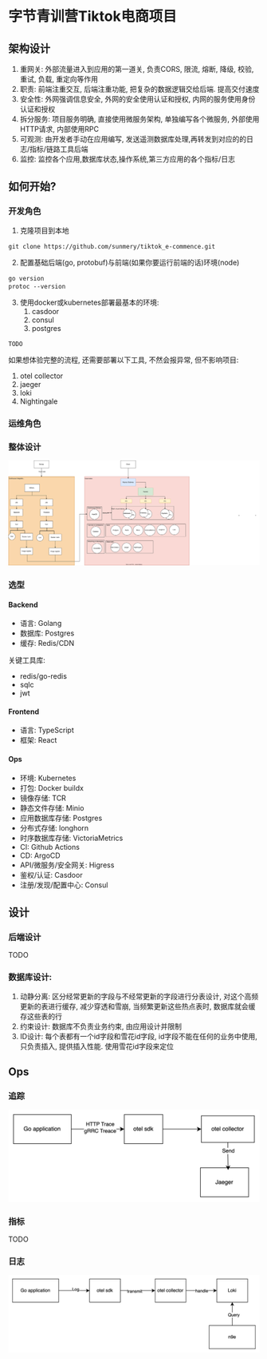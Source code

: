 # 字节青训营Tiktok电商项目

## 架构设计
1. 重网关: 外部流量进入到应用的第一道关, 负责CORS, 限流, 熔断, 降级, 校验, 重试, 负载, 重定向等作用
2. 职责: 前端注重交互, 后端注重功能, 把复杂的数据逻辑交给后端. 提高交付速度
3. 安全性: 外网强调信息安全, 外网的安全使用认证和授权, 内网的服务使用身份认证和授权
4. 拆分服务: 项目服务明确, 直接使用微服务架构, 单独编写各个微服务, 外部使用HTTP请求, 内部使用RPC
5. 可观测: 由开发者手动在应用编写, 发送遥测数据库处理,再转发到对应的的日志/指标/链路工具后端
6. 监控: 监控各个应用,数据库状态,操作系统,第三方应用的各个指标/日志

## 如何开始?
### 开发角色
1. 克隆项目到本地
```shell
git clone https://github.com/sunmery/tiktok_e-commence.git
```
2. 配置基础后端(go, protobuf)与前端(如果你要运行前端的话)环境(node)
```shell
go version
protoc --version
```
3. 使用docker或kubernetes部署最基本的环境:
   1. casdoor
   2. consul
   3. postgres
```shell
TODO
```
如果想体验完整的流程, 还需要部署以下工具, 不然会报异常, 但不影响项目:
1. otel collector
2. jaeger
3. loki
4. Nightingale

### 运维角色

### 整体设计
![未命名绘图.drawio.svg](未命名绘图.drawio.svg)

### 选型
#### Backend
- 语言: Golang
- 数据库: Postgres
- 缓存: Redis/CDN

关键工具库:
- redis/go-redis
- sqlc
- jwt

#### Frontend
- 语言: TypeScript
- 框架: React

#### Ops
- 环境: Kubernetes
- 打包: Docker buildx
- 镜像存储: TCR
- 静态文件存储: Minio
- 应用数据库存储: Postgres
- 分布式存储: longhorn
- 时序数据库存储: VictoriaMetrics
- CI: Github Actions
- CD: ArgoCD
- API/微服务/安全网关: Higress
- 鉴权/认证: Casdoor
- 注册/发现/配置中心: Consul

## 设计
### 后端设计
TODO

### 数据库设计:
1. 动静分离: 区分经常更新的字段与不经常更新的字段进行分表设计, 对这个高频更新的表进行缓存, 减少穿透和雪崩, 当频繁更新这些热点表时, 数据库就会缓存这些表的行
2. 约束设计: 数据库不负责业务约束, 由应用设计并限制
3. ID设计: 每个表都有一个id字段和雪花id字段, id字段不能在任何的业务中使用, 只负责插入, 提供插入性能. 使用雪花id字段来定位

## Ops
### 追踪
![img_1.png](img_1.png)

### 指标
TODO

### 日志
![img.png](img.png)
